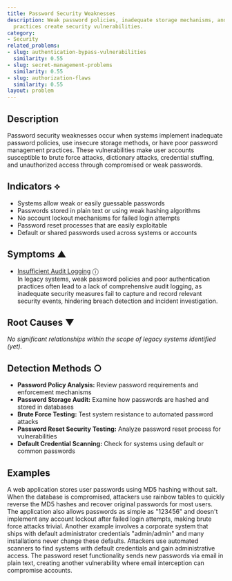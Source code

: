 ```yaml
---
title: Password Security Weaknesses
description: Weak password policies, inadequate storage mechanisms, and poor authentication
  practices create security vulnerabilities.
category:
- Security
related_problems:
- slug: authentication-bypass-vulnerabilities
  similarity: 0.55
- slug: secret-management-problems
  similarity: 0.55
- slug: authorization-flaws
  similarity: 0.55
layout: problem
---
```


## Description

Password security weaknesses occur when systems implement inadequate password policies, use insecure storage methods, or have poor password management practices. These vulnerabilities make user accounts susceptible to brute force attacks, dictionary attacks, credential stuffing, and unauthorized access through compromised or weak passwords.

## Indicators ⟡

- Systems allow weak or easily guessable passwords
- Passwords stored in plain text or using weak hashing algorithms
- No account lockout mechanisms for failed login attempts
- Password reset processes that are easily exploitable
- Default or shared passwords used across systems or accounts

## Symptoms ▲
- [Insufficient Audit Logging](insufficient-audit-logging.md) <span class="info-tooltip" title="Confidence: 0.425, Strength: 0.850">ⓘ</span>
<br/>  In legacy systems, weak password policies and poor authentication practices often lead to a lack of comprehensive audit logging, as inadequate security measures fail to capture and record relevant security events, hindering breach detection and incident investigation.

## Root Causes ▼

*No significant relationships within the scope of legacy systems identified (yet).*

## Detection Methods ○

- **Password Policy Analysis:** Review password requirements and enforcement mechanisms
- **Password Storage Audit:** Examine how passwords are hashed and stored in databases
- **Brute Force Testing:** Test system resistance to automated password attacks
- **Password Reset Security Testing:** Analyze password reset process for vulnerabilities
- **Default Credential Scanning:** Check for systems using default or common passwords

## Examples

A web application stores user passwords using MD5 hashing without salt. When the database is compromised, attackers use rainbow tables to quickly reverse the MD5 hashes and recover original passwords for most users. The application also allows passwords as simple as "123456" and doesn't implement any account lockout after failed login attempts, making brute force attacks trivial. Another example involves a corporate system that ships with default administrator credentials "admin/admin" and many installations never change these defaults. Attackers use automated scanners to find systems with default credentials and gain administrative access. The password reset functionality sends new passwords via email in plain text, creating another vulnerability where email interception can compromise accounts.
